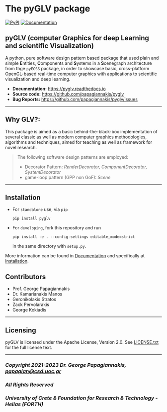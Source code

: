 The pyGLV package
=================
[![PyPI](https://badgen.net/pypi/v/pyglv)](https://pypi.org/project/pyglv/)
[![Documentation](https://readthedocs.org/projects/pyglv/badge/?version=latest)](http://pyglv.readthedocs.io/en/latest/?badge=latest)


## pyGLV (computer **G**raphics for deep **L**earning and scientific **V**isualization)

A python, pure software design pattern based package that used plain and simple **E**ntities, **C**omponents and **S**ystems in a **S**cenegraph architecture from thge `pyECSS` package, in order to showcase basic, cross-platform OpenGL-based real-time computer graphics with applications to scientific visualization and deep learning.

- **Documentation:** https://pyglv.readthedocs.io
- **Source code:** https://github.com/papagiannakis/pyglv
- **Bug Reports:** https://github.com/papagiannakis/pyglv/issues

---

## **Why GLV?**:

This package is aimed as a basic behind-the-black-box implementation of several classic as well as modern computer graphics  methodologies, algorithms and techniques, aimed for teaching as well as framework for novel research.

> The following software design patterns are employed:
> - Decorator Pattern: *RenderDecorator, ComponentDecorator, SystemDecorator*
> - game-loop pattern (GPP non GoF): *Scene*

---

## Installation

- For `standalone` use, via `pip`

  ```
  pip install pyglv
  ```

- For `developing`, fork this repository and run

  ```
  pip install -e . --config-settings editable_mode=strict
  ```

  in the same directory with `setup.py`.


More information can be found in [Documentation](https://pyglv.readthedocs.io) and specifically at 
[Installation](https://pyglv.readthedocs.io/en/latest/installation.html).


## Contributors

- Prof. George Papagiannakis
- Dr. Kamarianakis Manos
- Geronikolakis Stratos
- Zack Pervolarakis
- George Kokiadis
  

---
## Licensing

pyGLV is licensed under the Apache License, Version 2.0. See
[LICENSE.txt](https://github.com/papagiannakis/pyGLV/blob/develop/LICENSE.txt) for the full license text.

---

### *Copyright 2021-2023 Dr. George Papagiannakis,  papagian@csd.uoc.gr*

### *All Rights Reserved*

### *University of Crete & Foundation for Research & Technology - Hellas (FORTH)*